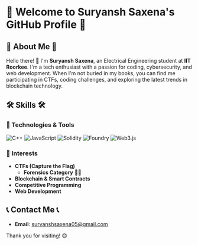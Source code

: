 # 🌟 Welcome to Suryansh Saxena's GitHub Profile 🌟

## 🚀 About Me 🚀

Hello there! 👋 I'm **Suryansh Saxena**, an Electrical Engineering student at **IIT Roorkee**. I'm a tech enthusiast with a passion for coding, cybersecurity, and web development. When I'm not buried in my books, you can find me participating in CTFs, coding challenges, and exploring the latest trends in blockchain technology.

## 🛠️ Skills 🛠️

### 🔧 Technologies & Tools
![C++](https://img.shields.io/badge/-C++-00599C?style=for-the-badge&logo=c%2B%2B&logoColor=white) 
![JavaScript](https://img.shields.io/badge/-JavaScript-F7DF1E?style=for-the-badge&logo=javascript&logoColor=black) 
![Solidity](https://img.shields.io/badge/-Solidity-363636?style=for-the-badge&logo=solidity&logoColor=white)
![Foundry](https://img.shields.io/badge/-Foundry-00BFAE?style=for-the-badge&logo=foundry&logoColor=white)
![Web3.js](https://img.shields.io/badge/-Web3.js-F16822?style=for-the-badge&logo=web3.js&logoColor=white)

### 🚀 Interests
- **CTFs (Capture the Flag)**
  - **Forensics Category** 🕵️‍♂️
- **Blockchain & Smart Contracts**
- **Competitive Programming**
- **Web Development**

## 📞 Contact Me 📞
- **Email**: suryanshsaxena05@gmail.com

Thank you for visiting! 😊
